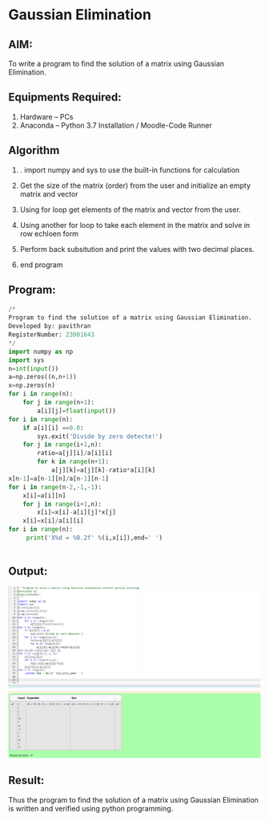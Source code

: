 # Gaussian Elimination

## AIM:
To write a program to find the solution of a matrix using Gaussian Elimination.

## Equipments Required:
1. Hardware – PCs
2. Anaconda – Python 3.7 Installation / Moodle-Code Runner

## Algorithm
1. . import numpy and sys to use the built-in functions for calculation
2. Get the size of the matrix (order) from the user and initialize an empty matrix and vector
3. Using for loop get elements of the matrix and vector from the user.

4.  Using another for loop to take each element in the matrix and solve in row echloen form

5. Perform back subsitution and print the values with two decimal places.

6. end program

## Program:
```python
/*
Program to find the solution of a matrix using Gaussian Elimination.
Developed by: pavithran
RegisterNumber: 23001643
*/
import numpy as np
import sys 
n=int(input())
a=np.zeros((n,n+1))
x=np.zeros(n)
for i in range(n):
    for j in range(n+1):
        a[i][j]=float(input())
for i in range(n):
    if a[i][i] ==0.0:
        sys.exit('Divide by zero detecte!')
    for j in range(i+1,n):
        ratio=a[j][i]/a[i][i]
        for k in range(n+1):
            a[j][k]=a[j][k]-ratio*a[i][k]
x[n-1]=a[n-1][n]/a[n-1][n-1]
for i in range(n-2,-1,-1):
    x[i]=a[i][n]
    for j in range(i+1,n):
        x[i]=x[i]-a[i][j]*x[j]
    x[i]=x[i]/a[i][i]
for i in range(n):
     print('X%d = %0.2f' %(i,x[i]),end=' ')
    
```

## Output:
![output](/Screenshot%202023-07-26%20194230.png)

## Result:
Thus the program to find the solution of a matrix using Gaussian Elimination is written and verified using python programming.

